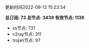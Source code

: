 更新时间2022-09-12 15:23:54

**总订阅: 73**
**总节点: 3439**
**有效节点: 1139**
- ss节点: 731
- v2ray节点: 311
- trojan节点: 97
